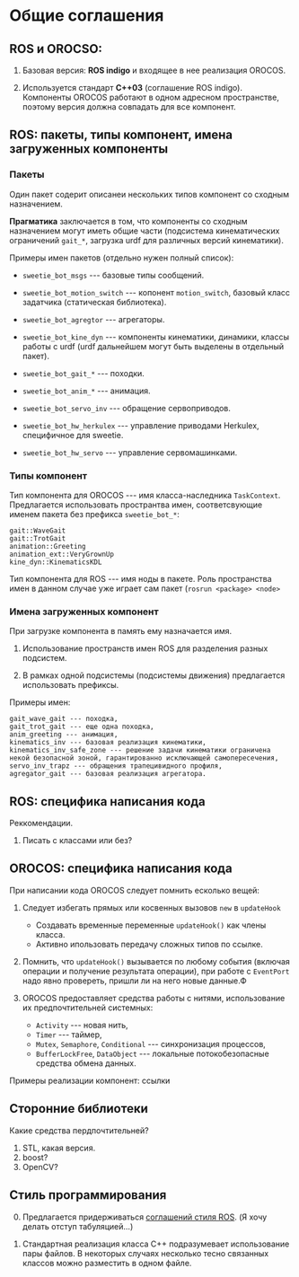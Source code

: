 Общие соглашения
================

ROS и OROCSO:
-------------

1. Базовая версия: **ROS indigo** и входящее в нее реализация OROCOS.

1. Используется стандарт **C++03** (соглашение ROS indigo). Компоненты OROCOS работают в одном адресном пространстве,
поэтому версия должна совпадать для все компонент.


ROS: пакеты, типы компонент, имена загруженных компоненты
--------------------------------------------------------

### Пакеты

Один пакет содерит описанеи нескольких типов компонент со сходным назначением.

**Прагматика** заключается в том, что компоненты со сходным назначением могут
иметь общие части (подсистема кинематических ограничений `gait_*`, загрузка urdf для 
различных версий кинематики). 

Примеры имен пакетов (отдельно нужен полный список):

* `sweetie_bot_msgs` --- базовые типы сообщений.

* `sweetie_bot_motion_switch` --- копонент `motion_switch`, базовый класс задатчика (статическая библиотека).

* `sweetie_bot_agregtor` --- агрегаторы.

* `sweetie_bot_kine_dyn` --- компоненты кинематики, динамики, классы работы с urdf (urdf дальнейшем могут быть выделены в отдельный пакет).

* `sweetie_bot_gait_*` --- походки.

* `sweetie_bot_anim_*` --- анимация.

* `sweetie_bot_servo_inv` --- обращение сервоприводов.

* `sweetie_bot_hw_herkulex` --- управление приводами Herkulex, специфичное для sweetie.

* `sweetie_bot_hw_servo` --- управление сервомашинками.


### Типы компонент

Тип компонента для OROCOS --- имя класса-наследника `TaskContext`. 
Предлагается использовать пространтва имен, соответсвующие именем пакета без префикса `sweetie_bot_*`:

    gait::WaveGait
    gait::TrotGait
    animation::Greeting
    animation_ext::VeryGrownUp
    kine_dyn::KinematicsKDL

Тип компонента для ROS --- имя ноды в пакете.
Роль пространства имен в данном случае уже играет сам пакет (`rosrun <package> <node>`

### Имена загруженных компонент

При загрузке компонента в память ему назначается имя.

1. Использование пространств имен ROS для разделения разных подсистем.

2. В рамках одной подсистемы (подсистемы движения) предлагается использовать префиксы. 
<!--- Имена уникальных компонент (в подсистеме может быть только один компонент такого типа, например, `agregator_gait`, `servo_inv`) 
по возможноси должны быть стандартными. 
Это позволяет не менять скрипты развертывания.
ИСКЛЮЧЕНО: разные версии компоенент - разные параметры - разные скрипты.
--->

Примеры имен:

    gait_wave_gait --- походка,
    gait_trot_gait --- еще одна походка,
    anim_greeting --- анимация,
    kinematics_inv --- базовая реализация кинематики,
    kinematics_inv_safe_zone --- решение задачи кинематики ограничена некой безопасной зоной, гарантированно исключающей самопересечения,
    servo_inv_trapz --- обращения трапецивидного профиля,
    agregator_gait --- базовая реализация агрегатора.
    

ROS: специфика написания кода
--------------------------------------------------------

Реккомендации.

1. Писать с классами или без?

OROCOS: специфика написания кода
--------------------------------------------------------

При написании кода OROCOS следует помнить есколько вещей:

1. Следует избегать прямых или косвенных вызовов `new` в `updateHook`
    * Создавать временные переменные `updateHook()` как члены класса.
    * Активно ипользовать передачу сложных типов по ссылке.

2. Помнить, что `updateHook()` вызывается по любому события (включая операции и получение результата операции), 
    при работе с `EventPort` надо явно провереть, пришли ли на него новые данные.Ф

3. OROCOS предоставляет средства работы с нитями, использование их предпочтительней системных:
    * `Activity` --- новая нить,
    * `Timer` --- таймер,
    * `Mutex`, `Semaphore`, `Conditional` --- синхронизация процессов,
    * `BufferLockFree`, `DataObject` --- локальные потокобезопасные средства обмена данных.

Примеры реализации компонент: ссылки

Сторонние библиотеки
--------------------

Какие средства пердпочтительней?


1. STL, какая версия.
2. boost?
3. OpenCV?

Стиль программирования
----------------------

0. Предлагается придерживаться [соглашений стиля ROS](http://wiki.ros.org/CppStyleGuide). (Я хочу делать отступ табуляцией...)

1. Стандартная реализация класса C++ подразумевает использование пары файлов. 
В некоторых случаях несколько тесно связанных классов можно разместить в одном файле.




